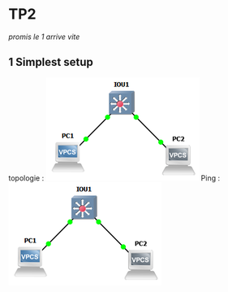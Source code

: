# TP2
*promis le 1 arrive vite* 

## 1 Simplest setup
topologie :
![](https://github.com/Badjeck/TP_reseau/blob/master/TP2/images/2.1topo.PNG)
Ping :
![](https://github.com/Badjeck/TP_reseau/blob/master/TP2/images/2.1topo.PNG)
